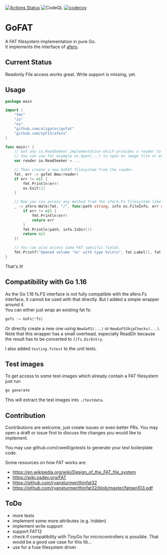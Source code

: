 [![Actions Status](https://github.com/aligator/gofat/workflows/build/badge.svg)](https://github.com/aligator/gofat/actions) ![CodeQL](https://github.com/aligator/GoFAT/workflows/CodeQL/badge.svg) [![codecov](https://codecov.io/gh/aligator/GoFAT/branch/main/graph/badge.svg?token=EUUUT368Z0)](https://codecov.io/gh/aligator/GoFAT)
# GoFAT

A FAT filesystem implementation in pure Go.  
It implements the interface of [afero](https://github.com/spf13/afero).

## Current Status

Readonly File access works great. Write support is missing, yet.

## Usage

```go
package main

import (
	"fmt"
	"io"
	"os"
	"github.com/aligator/gofat"
	"github.com/spf13/afero"
)

func main() {
	// Get any io.ReadSeeker implementation which provides a reader to a FAT32 filesystem.
	// You can use for example os.Open(...) to open an image file or even a `/dev/sdxy` device file from linux. 
	var reader io.ReadSeeker = ...

	// Then create a new GoFAT filesystem from the reader.
	fat, err := gofat.New(reader)
	if err != nil {
		fmt.Println(err)
		os.Exit(1)
	}

	// Now you can access any method from the afero.Fs filesystem like for example afero.Walk.
	_ := afero.Walk(fat, "/", func(path string, info os.FileInfo, err error) error {
		if err != nil {
			fmt.Println(err)
			return err
		}
		fmt.Println(path, info.IsDir())
		return nil
	})

	// You can also access some FAT specific fields.
	fmt.Printf("Opened volume '%v' with type %v\n\n", fat.Label(), fat.FSType())
}
```

That's it!

## Compatibility with Go 1.16

As the Go 1.16 fs.FS interface is not fully compatible with the afero.Fs interface, it cannot be used with that directly.
But I added a simple wrapper around it.  
You can either just wrap an existing fat fs: 
```go
gofs := GoFs{*fs}
```

Or directly create a new one using `NewGoFS(...)` or `NewGoFSSkipChecks(...)`.  
Note that this wrapper has a small overhead, especially ReadDir because the result has to be converted to `[]fs.DirEntry`.

I also added `testing.fstest` to the unit tests.

## Test images

To get access to some test-images which already contain a FAT filesystem just run

```bash
go generate
```

This will extract the test images into `./testdata`.

## Contribution

Contributions are welcome, just create issues or even better PRs. You may open a draft or issue first to discuss the
changes you would like to implement.

You may use github.com/cweill/gotests to generate your test boilerplate code.

Some resources on how FAT works are:

* https://en.wikipedia.org/wiki/Design_of_the_FAT_file_system
* https://wiki.osdev.org/FAT
* https://github.com/ryansturmer/thinfat32
* https://github.com/ryansturmer/thinfat32/blob/master/fatgen103.pdf

## ToDo

* more tests
* implement some more attributes (e.g. hidden)
* implement write support
* support FAT12
* check if compatibility with TinyGo for microcontrollers is possible. That would be a good use case for this lib...
* use for a fuse filesystem driver
